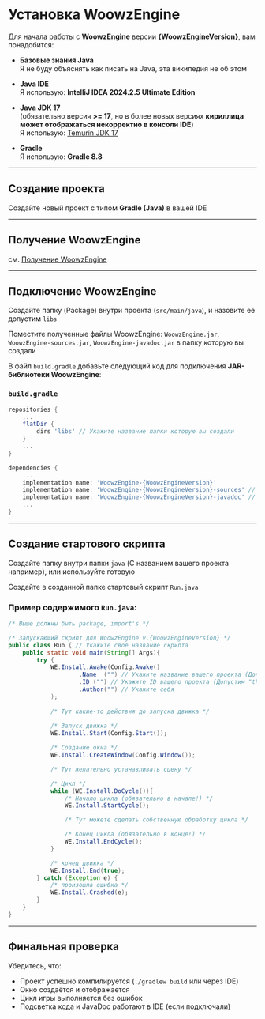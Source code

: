 # Установка WoowzEngine

Для начала работы с **WoowzEngine** версии **{WoowzEngineVersion}**, вам понадобится:

* **Базовые знания Java**  
	Я не буду объяснять как писать на Java, эта википедия не об этом

* **Java IDE**  
	Я использую: **IntelliJ IDEA 2024.2.5 Ultimate Edition**

* **Java JDK 17**  
	(обязательно версия **>= 17**, но в более новых версиях **кириллица может отображаться некорректно в консоли IDE**)  
	Я использую: [Temurin JDK 17](https://adoptium.net/)

* **Gradle**  
	Я использую: **Gradle 8.8**
  
---

## Создание проекта

Создайте новый проект с типом **Gradle (Java)** в вашей IDE

---

## Получение WoowzEngine

см. [Получение WoowzEngine](Get.md)

---

## Подключение WoowzEngine

Создайте папку (Package) внутри проекта (`src/main/java`), и назовите её допустим `libs`

Поместите полученные файлы WoowzEngine: `WoowzEngine.jar`, `WoowzEngine-sources.jar`, `WoowzEngine-javadoc.jar` в папку которую вы создали

В файл ```build.gradle``` добавьте следующий код для подключения **JAR-библиотеки WoowzEngine**:

### ```build.gradle```

```gradle
repositories {
	...
	flatDir {
		dirs 'libs' // Укажите название папки которую вы создали
	}
	...
}

dependencies {
	...
	implementation name: 'WoowzEngine-{WoowzEngineVersion}'
	implementation name: 'WoowzEngine-{WoowzEngineVersion}-sources' // Опционально, нужно для подсветки
	implementation name: 'WoowzEngine-{WoowzEngineVersion}-javadoc' // Опционально, нужно для JavaDoc
	...
}
```

---

## Создание стартового скрипта

Создайте папку внутри папки `java` (С названием вашего проекта например), или используйте готовую

Создайте в созданной папке стартовый скрипт `Run.java`

### Пример содержимого `Run.java`:

```java
/* Выше должны быть package, import's */

/* Запускающий скрипт для WoowzEngine v.{WoowzEngineVersion} */
public class Run { // Укажите своё название скрипта
	public static void main(String[] Args){
		try {
			WE.Install.Awake(Config.Awake()
					.Name  ("") // Укажите название вашего проекта (Допустим "The Game")
					.ID	("") // Укажите ID вашего проекта (Допустим "the_game" или "TheGame")
					.Author("") // Укажите себя
			);
			
			/* Тут какие-то действия до запуска движка */
		
			/* Запуск движка */
			WE.Install.Start(Config.Start());

			/* Создание окна */
			WE.Install.CreateWindow(Config.Window());

			/* Тут желательно устанавливать сцену */

			/* Цикл */
			while (WE.Install.DoCycle()){
				/* Начало цикла (обязательно в начале!) */
				WE.Install.StartCycle();

				/* Тут можете сделать собственную обработку цикла */

				/* Конец цикла (обязательно в конце!) */
				WE.Install.EndCycle();
			}

			/* конец движка */
			WE.Install.End(true);
		} catch (Exception e) {
			/* произошла ошибка */
			WE.Install.Crashed(e);
		}
	}
}
``` 

---

## Финальная проверка

Убедитесь, что:
* Проект успешно компилируется (`./gradlew build` или через IDE)
* Окно создаётся и отображается
* Цикл игры выполняется без ошибок
* Подсветка кода и JavaDoc работают в IDE (если подключали)